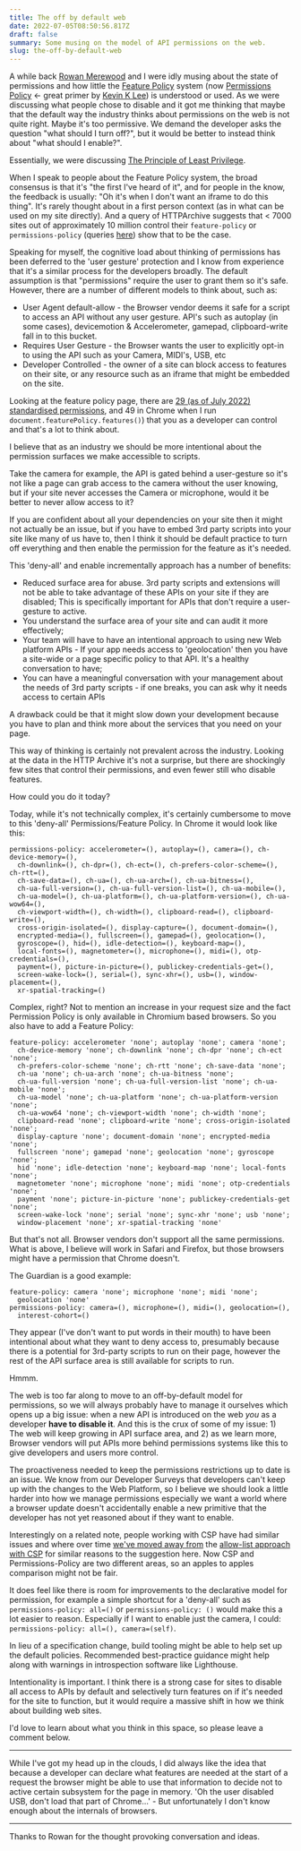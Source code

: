 ```yaml
---
title: The off by default web
date: 2022-07-05T08:50:56.817Z
draft: false
summary: Some musing on the model of API permissions on the web.
slug: the-off-by-default-web
---
```

A while back [R](https://www.imdb.com/name/nm1412348/)[owan Merewood](https://twitter.com/rowan_m) and I were idly musing about the state of permissions and how little the [Feature Policy](https://developer.mozilla.org/en-US/docs/Web/HTTP/Headers/Feature-Policy) system (now [Permissions Policy](https://developer.chrome.com/en/docs/privacy-sandbox/permissions-policy/) <- great primer by [Kevin K Lee](https://twitter.com/kevinkiklee)) is understood or used. As we were discussing what people chose to disable and it got me thinking that maybe that the default way the industry thinks about permissions on the web is not quite right. Maybe it's too permissive. We demand the developer asks the question "what should I turn off?", but it would be better to instead think about "what should I enable?".

Essentially, we were discussing [The Principle of Least Privilege](https://en.wikipedia.org/wiki/Principle_of_least_privilege).

When I speak to people about the Feature Policy system, the broad consensus is that it's "the first I've heard of it", and for people in the know, the feedback is usually: "Oh it's when I don't want an iframe to do this thing". It's rarely thought about in a first person context (as in what can be used on my site directly). And a query of HTTPArchive suggests that < 7000 sites out of approximately 10 million control their `feature-policy` or `permissions-policy` (queries [here](/queries-used-for-feature-policy-post/)) show that to be the case.

Speaking for myself, the cognitive load about thinking of permissions has been deferred to the 'user gesture' protection and I know from experience that it's a similar process for the developers broadly. The default assumption is that "permissions" require the user to grant them so it's safe. However, there are a number of different models to think about, such as:

* User Agent default-allow - the Browser vendor deems it safe for a script to access an API without any user gesture. API's such as autoplay (in some cases), devicemotion & Accelerometer, gamepad, clipboard-write fall in to this bucket.
* Requires User Gesture - the Browser wants the user to explicitly opt-in to using the API such as your Camera, MIDI's, USB, etc
* Developer Controlled - the owner of a site can block access to features on their site, or any resource such as an iframe that might be embedded on the site.

Looking at the feature policy page, there are [29 (as of July 2022) standardised permissions](https://github.com/w3c/webappsec-permissions-policy/blob/main/features.md), and 49 in Chrome when I run `document.featurePolicy.features()`) that you as a developer can control and that's a lot to think about.

I believe that as an industry we should be more intentional about the permission surfaces we make accessible to scripts.

Take the camera for example, the API is gated behind a user-gesture so it's not like a page can grab access to the camera without the user knowing, but if your site never accesses the Camera or microphone, would it be better to never allow access to it?

If you are confident about all your dependencies on your site then it might not actually be an issue, but if you have to embed 3rd party scripts into your site like many of us have to, then I think it should be default practice to turn off everything and then enable the permission for the feature as it's needed.

This 'deny-all' and enable incrementally approach has a number of benefits:

* Reduced surface area for abuse. 3rd party scripts and extensions will not be able to take advantage of these APIs on your site if they are disabled; This is specifically important for APIs that don't require a user-gesture to active.
* You understand the surface area of your site and can audit it more effectively;
* Your team will have to have an intentional approach to using new Web platform APIs - If your app needs access to 'geolocation' then you have a site-wide or a page specific policy to that API. It's a healthy conversation to have;
* You can have a meaningful conversation with your management about the needs of 3rd party scripts - if one breaks, you can ask why it needs access to certain APIs

A drawback could be that it might slow down your development because you have to plan and think more about the services that you need on your page.

This way of thinking is certainly not prevalent across the industry. Looking at the data in the HTTP Archive it's not a surprise, but there are shockingly few sites that control their permissions, and even fewer still who disable features.  

How could you do it today?

Today, while it's not technically complex, it's certainly cumbersome to move to this 'deny-all' Permissions/Feature Policy. In Chrome it would look like this:

```
permissions-policy: accelerometer=(), autoplay=(), camera=(), ch-device-memory=(),
  ch-downlink=(), ch-dpr=(), ch-ect=(), ch-prefers-color-scheme=(), ch-rtt=(), 
  ch-save-data=(), ch-ua=(), ch-ua-arch=(), ch-ua-bitness=(), 
  ch-ua-full-version=(), ch-ua-full-version-list=(), ch-ua-mobile=(), 
  ch-ua-model=(), ch-ua-platform=(), ch-ua-platform-version=(), ch-ua-wow64=(), 
  ch-viewport-width=(), ch-width=(), clipboard-read=(), clipboard-write=(), 
  cross-origin-isolated=(), display-capture=(), document-domain=(), 
  encrypted-media=(), fullscreen=(), gamepad=(), geolocation=(), 
  gyroscope=(), hid=(), idle-detection=(), keyboard-map=(), 
  local-fonts=(), magnetometer=(), microphone=(), midi=(), otp-credentials=(), 
  payment=(), picture-in-picture=(), publickey-credentials-get=(), 
  screen-wake-lock=(), serial=(), sync-xhr=(), usb=(), window-placement=(), 
  xr-spatial-tracking=()
```
Complex, right? Not to mention an increase in your request size and the fact Permission Policy is only available in Chromium based browsers. So you also have to add a Feature Policy:

```
feature-policy: accelerometer 'none'; autoplay 'none'; camera 'none'; 
  ch-device-memory 'none'; ch-downlink 'none'; ch-dpr 'none'; ch-ect 'none'; 
  ch-prefers-color-scheme 'none'; ch-rtt 'none'; ch-save-data 'none'; 
  ch-ua 'none'; ch-ua-arch 'none'; ch-ua-bitness 'none'; 
  ch-ua-full-version 'none'; ch-ua-full-version-list 'none'; ch-ua-mobile 'none'; 
  ch-ua-model 'none'; ch-ua-platform 'none'; ch-ua-platform-version 'none'; 
  ch-ua-wow64 'none'; ch-viewport-width 'none'; ch-width 'none'; 
  clipboard-read 'none'; clipboard-write 'none'; cross-origin-isolated 'none'; 
  display-capture 'none'; document-domain 'none'; encrypted-media 'none'; 
  fullscreen 'none'; gamepad 'none'; geolocation 'none'; gyroscope 'none';
  hid 'none'; idle-detection 'none'; keyboard-map 'none'; local-fonts 'none'; 
  magnetometer 'none'; microphone 'none'; midi 'none'; otp-credentials 'none'; 
  payment 'none'; picture-in-picture 'none'; publickey-credentials-get 'none'; 
  screen-wake-lock 'none'; serial 'none'; sync-xhr 'none'; usb 'none'; 
  window-placement 'none'; xr-spatial-tracking 'none'
```

But that's not all. Browser vendors don't support all the same permissions. What is above, I believe will work in Safari and Firefox, but those browsers might have a permission that Chrome doesn't.

The Guardian is a good example:

```
feature-policy: camera 'none'; microphone 'none'; midi 'none'; 
  geolocation 'none'
permissions-policy: camera=(), microphone=(), midi=(), geolocation=(), 
  interest-cohort=()
```

They appear (I've don't want to put words in their mouth) to have been intentional about what they want to deny access to, presumably because there is a potential for 3rd-party scripts to run on their page, however the rest of the API surface area is still available for scripts to run.

Hmmm.

The web is too far along to move to an off-by-default model for permissions, so we will always probably have to manage it ourselves which opens up a big issue: when a new API is introduced on the web *you* as a developer **have to disable it**. And this is the crux of some of my issue: 1) The web will keep growing in API surface area, and 2) as we learn more, Browser vendors will put APIs more behind permissions systems like this to give developers and users more control.

The proactiveness needed to keep the permissions restrictions up to date is an issue. We know from our Developer Surveys that developers can't keep up with the changes to the Web Platform, so I believe we should look a little harder into how we manage permissions especially we want a world where a browser update doesn't accidentally enable a new primitive that the developer has not yet reasoned about if they want to enable. 

<aside markdown=1>
Interestingly on a related note, people working with CSP have had similar issues  and where over time <a href="https://research.google/pubs/pub45542/">we've moved away from</a> the <a href="https://web.dev/strict-csp/">allow-list approach with CSP</a> for similar reasons to the suggestion here. Now CSP and Permissions-Policy are two different areas, so an apples to apples comparison might not be fair.
</aside>

It does feel like there is room for improvements to the declarative model for permission, for example a simple shortcut for a 'deny-all' such as
`permissions-policy: all=()` or `permissions-policy: ()` would make this a lot easier to reason. Especially if I want to enable just the camera, I could: `permissions-policy: all=(), camera=(self)`.

In lieu of a specification change, build tooling might be able to help set up the default policies. Recommended best-practice guidance might help along with warnings in introspection software like Lighthouse.

Intentionality is important. I think there is a strong case for sites to disable all access to APIs by default and selectively turn features on if it's needed for the site to function, but it would require a massive shift in how we think about building web sites.

I'd love to learn about what you think in this space, so please leave a comment below.

---
While I've got my head up in the clouds, I did always like the idea that because a developer can declare what features are needed at the start of a request the browser might be able to use that information to decide not to active certain subsystem for the page in memory. 'Oh the user disabled USB, don't load that part of Chrome...' - But unfortunately I don't know enough about the internals of browsers.

---

Thanks to Rowan for the thought provoking conversation and ideas.


